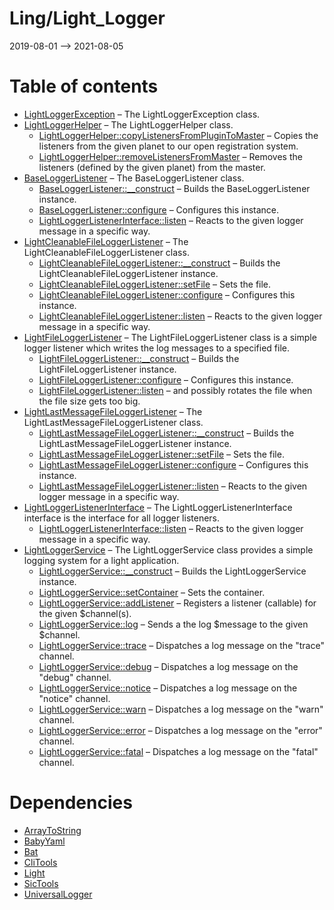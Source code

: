 Ling/Light_Logger
================
2019-08-01 --> 2021-08-05




Table of contents
===========

- [LightLoggerException](https://github.com/lingtalfi/Light_Logger/blob/master/doc/api/Ling/Light_Logger/Exception/LightLoggerException.md) &ndash; The LightLoggerException class.
- [LightLoggerHelper](https://github.com/lingtalfi/Light_Logger/blob/master/doc/api/Ling/Light_Logger/Helper/LightLoggerHelper.md) &ndash; The LightLoggerHelper class.
    - [LightLoggerHelper::copyListenersFromPluginToMaster](https://github.com/lingtalfi/Light_Logger/blob/master/doc/api/Ling/Light_Logger/Helper/LightLoggerHelper/copyListenersFromPluginToMaster.md) &ndash; Copies the listeners from the given planet to our open registration system.
    - [LightLoggerHelper::removeListenersFromMaster](https://github.com/lingtalfi/Light_Logger/blob/master/doc/api/Ling/Light_Logger/Helper/LightLoggerHelper/removeListenersFromMaster.md) &ndash; Removes the listeners (defined by the given planet) from the master.
- [BaseLoggerListener](https://github.com/lingtalfi/Light_Logger/blob/master/doc/api/Ling/Light_Logger/Listener/BaseLoggerListener.md) &ndash; The BaseLoggerListener class.
    - [BaseLoggerListener::__construct](https://github.com/lingtalfi/Light_Logger/blob/master/doc/api/Ling/Light_Logger/Listener/BaseLoggerListener/__construct.md) &ndash; Builds the BaseLoggerListener instance.
    - [BaseLoggerListener::configure](https://github.com/lingtalfi/Light_Logger/blob/master/doc/api/Ling/Light_Logger/Listener/BaseLoggerListener/configure.md) &ndash; Configures this instance.
    - [LightLoggerListenerInterface::listen](https://github.com/lingtalfi/Light_Logger/blob/master/doc/api/Ling/Light_Logger/Listener/LightLoggerListenerInterface/listen.md) &ndash; Reacts to the given logger message in a specific way.
- [LightCleanableFileLoggerListener](https://github.com/lingtalfi/Light_Logger/blob/master/doc/api/Ling/Light_Logger/Listener/LightCleanableFileLoggerListener.md) &ndash; The LightCleanableFileLoggerListener class.
    - [LightCleanableFileLoggerListener::__construct](https://github.com/lingtalfi/Light_Logger/blob/master/doc/api/Ling/Light_Logger/Listener/LightCleanableFileLoggerListener/__construct.md) &ndash; Builds the LightCleanableFileLoggerListener instance.
    - [LightCleanableFileLoggerListener::setFile](https://github.com/lingtalfi/Light_Logger/blob/master/doc/api/Ling/Light_Logger/Listener/LightCleanableFileLoggerListener/setFile.md) &ndash; Sets the file.
    - [LightCleanableFileLoggerListener::configure](https://github.com/lingtalfi/Light_Logger/blob/master/doc/api/Ling/Light_Logger/Listener/LightCleanableFileLoggerListener/configure.md) &ndash; Configures this instance.
    - [LightCleanableFileLoggerListener::listen](https://github.com/lingtalfi/Light_Logger/blob/master/doc/api/Ling/Light_Logger/Listener/LightCleanableFileLoggerListener/listen.md) &ndash; Reacts to the given logger message in a specific way.
- [LightFileLoggerListener](https://github.com/lingtalfi/Light_Logger/blob/master/doc/api/Ling/Light_Logger/Listener/LightFileLoggerListener.md) &ndash; The LightFileLoggerListener class is a simple logger listener which writes the log messages to a specified file.
    - [LightFileLoggerListener::__construct](https://github.com/lingtalfi/Light_Logger/blob/master/doc/api/Ling/Light_Logger/Listener/LightFileLoggerListener/__construct.md) &ndash; Builds the LightFileLoggerListener instance.
    - [LightFileLoggerListener::configure](https://github.com/lingtalfi/Light_Logger/blob/master/doc/api/Ling/Light_Logger/Listener/LightFileLoggerListener/configure.md) &ndash; Configures this instance.
    - [LightFileLoggerListener::listen](https://github.com/lingtalfi/Light_Logger/blob/master/doc/api/Ling/Light_Logger/Listener/LightFileLoggerListener/listen.md) &ndash; and possibly rotates the file when the file size gets too big.
- [LightLastMessageFileLoggerListener](https://github.com/lingtalfi/Light_Logger/blob/master/doc/api/Ling/Light_Logger/Listener/LightLastMessageFileLoggerListener.md) &ndash; The LightLastMessageFileLoggerListener class.
    - [LightLastMessageFileLoggerListener::__construct](https://github.com/lingtalfi/Light_Logger/blob/master/doc/api/Ling/Light_Logger/Listener/LightLastMessageFileLoggerListener/__construct.md) &ndash; Builds the LightLastMessageFileLoggerListener instance.
    - [LightLastMessageFileLoggerListener::setFile](https://github.com/lingtalfi/Light_Logger/blob/master/doc/api/Ling/Light_Logger/Listener/LightLastMessageFileLoggerListener/setFile.md) &ndash; Sets the file.
    - [LightLastMessageFileLoggerListener::configure](https://github.com/lingtalfi/Light_Logger/blob/master/doc/api/Ling/Light_Logger/Listener/LightLastMessageFileLoggerListener/configure.md) &ndash; Configures this instance.
    - [LightLastMessageFileLoggerListener::listen](https://github.com/lingtalfi/Light_Logger/blob/master/doc/api/Ling/Light_Logger/Listener/LightLastMessageFileLoggerListener/listen.md) &ndash; Reacts to the given logger message in a specific way.
- [LightLoggerListenerInterface](https://github.com/lingtalfi/Light_Logger/blob/master/doc/api/Ling/Light_Logger/Listener/LightLoggerListenerInterface.md) &ndash; The LightLoggerListenerInterface interface is the interface for all logger listeners.
    - [LightLoggerListenerInterface::listen](https://github.com/lingtalfi/Light_Logger/blob/master/doc/api/Ling/Light_Logger/Listener/LightLoggerListenerInterface/listen.md) &ndash; Reacts to the given logger message in a specific way.
- [LightLoggerService](https://github.com/lingtalfi/Light_Logger/blob/master/doc/api/Ling/Light_Logger/Service/LightLoggerService.md) &ndash; The LightLoggerService class provides a simple logging system for a light application.
    - [LightLoggerService::__construct](https://github.com/lingtalfi/Light_Logger/blob/master/doc/api/Ling/Light_Logger/Service/LightLoggerService/__construct.md) &ndash; Builds the LightLoggerService instance.
    - [LightLoggerService::setContainer](https://github.com/lingtalfi/Light_Logger/blob/master/doc/api/Ling/Light_Logger/Service/LightLoggerService/setContainer.md) &ndash; Sets the container.
    - [LightLoggerService::addListener](https://github.com/lingtalfi/Light_Logger/blob/master/doc/api/Ling/Light_Logger/Service/LightLoggerService/addListener.md) &ndash; Registers a listener (callable) for the given $channel(s).
    - [LightLoggerService::log](https://github.com/lingtalfi/Light_Logger/blob/master/doc/api/Ling/Light_Logger/Service/LightLoggerService/log.md) &ndash; Sends a the log $message to the given $channel.
    - [LightLoggerService::trace](https://github.com/lingtalfi/Light_Logger/blob/master/doc/api/Ling/Light_Logger/Service/LightLoggerService/trace.md) &ndash; Dispatches a log message on the "trace" channel.
    - [LightLoggerService::debug](https://github.com/lingtalfi/Light_Logger/blob/master/doc/api/Ling/Light_Logger/Service/LightLoggerService/debug.md) &ndash; Dispatches a log message on the "debug" channel.
    - [LightLoggerService::notice](https://github.com/lingtalfi/Light_Logger/blob/master/doc/api/Ling/Light_Logger/Service/LightLoggerService/notice.md) &ndash; Dispatches a log message on the "notice" channel.
    - [LightLoggerService::warn](https://github.com/lingtalfi/Light_Logger/blob/master/doc/api/Ling/Light_Logger/Service/LightLoggerService/warn.md) &ndash; Dispatches a log message on the "warn" channel.
    - [LightLoggerService::error](https://github.com/lingtalfi/Light_Logger/blob/master/doc/api/Ling/Light_Logger/Service/LightLoggerService/error.md) &ndash; Dispatches a log message on the "error" channel.
    - [LightLoggerService::fatal](https://github.com/lingtalfi/Light_Logger/blob/master/doc/api/Ling/Light_Logger/Service/LightLoggerService/fatal.md) &ndash; Dispatches a log message on the "fatal" channel.


Dependencies
============
- [ArrayToString](https://github.com/lingtalfi/ArrayToString)
- [BabyYaml](https://github.com/lingtalfi/BabyYaml)
- [Bat](https://github.com/lingtalfi/Bat)
- [CliTools](https://github.com/lingtalfi/CliTools)
- [Light](https://github.com/lingtalfi/Light)
- [SicTools](https://github.com/lingtalfi/SicTools)
- [UniversalLogger](https://github.com/lingtalfi/UniversalLogger)


